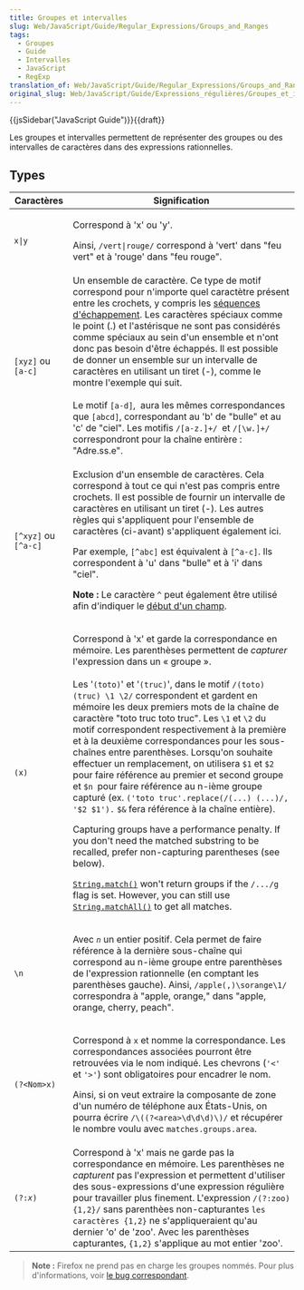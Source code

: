 ```yaml
---
title: Groupes et intervalles
slug: Web/JavaScript/Guide/Regular_Expressions/Groups_and_Ranges
tags:
  - Groupes
  - Guide
  - Intervalles
  - JavaScript
  - RegExp
translation_of: Web/JavaScript/Guide/Regular_Expressions/Groups_and_Ranges
original_slug: Web/JavaScript/Guide/Expressions_régulières/Groupes_et_intervalles
---
```

{{jsSidebar("JavaScript Guide")}}{{draft}}

Les groupes et intervalles permettent de représenter des groupes ou des intervalles de caractères dans des expressions rationnelles.

## Types

<table class="standard-table">
  <thead>
    <tr>
      <th scope="col">Caractères</th>
      <th scope="col">Signification</th>
    </tr>
  </thead>
  <tbody>
    <tr>
      <td><code>x|y</code></td>
      <td>
        <p>Correspond à 'x' ou 'y'.</p>
        <p>
          Ainsi, <code>/vert|rouge/</code> correspond à 'vert' dans "feu vert"
          et à 'rouge' dans "feu rouge".
        </p>
      </td>
    </tr>
    <tr>
      <td><code>[xyz]</code> ou <code>[a-c]</code></td>
      <td>
        Un ensemble de caractère. Ce type de motif correspond pour n'importe
        quel caractètre présent entre les crochets, y compris les
        <a
          href="/fr/docs/Web/JavaScript/Guide/Types_et_grammaire#Les_caractères_d&#x27;échappement"
          >séquences d'échappement</a
        >. Les caractères spéciaux comme le point (.) et l'astérisque ne sont
        pas considérés comme spéciaux au sein d'un ensemble et n'ont donc pas
        besoin d'être échappés. Il est possible de donner un ensemble sur un
        intervalle de caractères en utilisant un tiret (-), comme le montre
        l'exemple qui suit.<br /><br />Le motif <code>[a-d]</code>,  aura les
        mêmes correspondances que <code>[abcd]</code>, correspondant au 'b' de
        "bulle" et au 'c' de "ciel". Les motifis <code>/[a-z.]+/ </code>et
        <code>/[\w.]+/</code> correspondront pour la chaîne entirère :
        "Adre.ss.e".
      </td>
    </tr>
    <tr>
      <td>
        <p><code>[^xyz]</code> ou <code>[^a-c]</code></p>
      </td>
      <td>
        <p>
          Exclusion d'un ensemble de caractères. Cela correspond à tout ce qui
          n'est pas compris entre crochets. Il est possible de fournir un
          intervalle de caractères en utilisant un tiret (-). Les autres règles
          qui s'appliquent pour l'ensemble de caractères (ci-avant) s'appliquent
          également ici.
        </p>
        <p>
          Par exemple, <code>[^abc]</code> est équivalent à <code>[^a-c]</code>.
          Ils correspondent à 'u' dans "bulle" et à 'i' dans "ciel".
        </p>
        <div class="note">
          <p>
            <strong>Note :</strong> Le caractère <code>^</code> peut également
            être utilisé afin d'indiquer le
            <a
              href="/fr/docs/Web/JavaScript/Guide/Expressions_régulières/Limites"
              >début d'un champ</a
            >.
          </p>
        </div>
      </td>
    </tr>
    <tr>
      <td><code>(x)</code></td>
      <td>
        <p>
          Correspond à 'x' et garde la correspondance en mémoire. Les
          parenthèses permettent de <em>capturer </em>l'expression dans un «
          groupe ».<br /><br />Les '<code>(toto)</code>' et
          '<code>(truc)</code>', dans le motif
          <code>/(toto) (truc) \1 \2/</code> correspondent et gardent en mémoire
          les deux premiers mots de la chaîne de caractère "toto truc toto
          truc". Les <code>\1</code> et <code>\2</code> du motif correspondent
          respectivement à la première et à la deuxième correspondances pour les
          sous-chaînes entre parenthèses. Lorsqu'on souhaite effectuer un
          remplacement, on utilisera <code>$1</code> et <code>$2</code> pour
          faire référence au premier et second groupe et <code>$</code
          ><code>n </code>pour faire référence au n-ième groupe capturé (ex.
          <code>('toto truc'.replace(/(...) (...)/, '$2 $1').</code>
          <code>$&#x26;</code> fera référence à la chaîne entière).
        </p>
        <p>
          Capturing groups have a performance penalty. If you don't need the
          matched substring to be recalled, prefer non-capturing parentheses
          (see below).
        </p>
        <p>
          <code
            ><a
              href="/en-US/docs/Web/JavaScript/Reference/Global_Objects/String/match"
              >String.match()</a
            ></code
          >
          won't return groups if the <code>/.../g</code> flag is set. However,
          you can still use
          <code
            ><a
              href="/en-US/docs/Web/JavaScript/Reference/Global_Objects/String/matchAll"
              >String.matchAll()</a
            ></code
          >
          to get all matches.
        </p>
      </td>
    </tr>
    <tr>
      <td><code>\n</code></td>
      <td>
        <p>
          Avec <code><em>n</em></code> un entier positif. Cela permet de faire
          référence à la dernière sous-chaîne qui correspond au n-ième groupe
          entre parenthèses de l'expression rationnelle (en comptant les
          parenthèses gauche). Ainsi,
          <code>/apple(,)\sorange\1/</code> correspondra à "apple, orange," dans
          "apple, orange, cherry, peach".
        </p>
      </td>
    </tr>
    <tr>
      <td><code>(?&#x3C;Nom>x)</code></td>
      <td>
        <p>
          Correspond à <code>x</code> et nomme la correspondance. Les
          correspondances associées pourront être retrouvées via le nom indiqué.
          Les chevrons (<code>'&#x3C;'</code> et <code>'>'</code>) sont
          obligatoires pour encadrer le nom.
        </p>
        <p>
          Ainsi, si on veut extraire la composante de zone d'un numéro de
          téléphone aux États-Unis, on pourra écrire
          <code>/\((?&#x3C;area>\d\d\d)\)/</code> et récupérer le nombre voulu
          avec <code>matches.groups.area</code>.
        </p>
      </td>
    </tr>
    <tr>
      <td><code>(?:<em>x</em>)</code></td>
      <td>
        Correspond à 'x' mais ne garde pas la correspondance en mémoire. Les
        parenthèses ne <em>capturent</em> pas l'expression et permettent
        d'utiliser des sous-expressions d'une expression régulière pour
        travailler plus finement. L'expression <code>/(?:zoo){1,2}/</code> sans
        parenthèes non-capturantes <code>les caractères {1,2}</code> ne
        s'appliqueraient qu'au dernier 'o' de 'zoo'. Avec les parenthèses
        capturantes, <code>{1,2}</code> s'applique au mot entier 'zoo'.
      </td>
    </tr>
  </tbody>
</table>

> **Note :** Firefox ne prend pas en charge les groupes nommés. Pour plus d'informations, voir [le bug correspondant](https://bugzilla.mozilla.org/show_bug.cgi?id=1362154).
